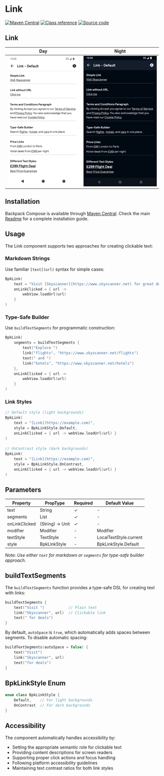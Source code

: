 # Link

[![Maven Central](https://img.shields.io/maven-central/v/net.skyscanner.backpack/backpack-compose)](https://search.maven.org/artifact/net.skyscanner.backpack/backpack-compose)
[![Class reference](https://img.shields.io/badge/Class%20reference-Android-blue)](https://backpack.github.io/android/backpack-compose/net.skyscanner.backpack.compose.link)
[![Source code](https://img.shields.io/badge/Source%20code-GitHub-lightgrey)](https://github.com/Skyscanner/backpack-android/tree/main/backpack-compose/src/main/kotlin/net/skyscanner/backpack/compose/link)

## Link

| Day | Night |
| --- | --- |
| <img src="https://raw.githubusercontent.com/Skyscanner/backpack-android/main/docs/compose/Link/screenshots/default.png" alt="Link component" width="375" /> | <img src="https://raw.githubusercontent.com/Skyscanner/backpack-android/main/docs/compose/Link/screenshots/default_dm.png" alt="Link component - dark mode" width="375" /> |

## Installation

Backpack Compose is available through [Maven Central](https://search.maven.org/artifact/net.skyscanner.backpack/backpack-compose). Check the main [Readme](https://github.com/skyscanner/backpack-android#installation) for a complete installation guide.

## Usage

The Link component supports two approaches for creating clickable text:

### Markdown Strings

Use familiar `[text](url)` syntax for simple cases:

```Kotlin
BpkLink(
    text = "Visit [Skyscanner](https://www.skyscanner.net) for great deals",
    onLinkClicked = { url ->
        webView.loadUrl(url)
    }
)
```

### Type-Safe Builder

Use `buildTextSegments` for programmatic construction:

```Kotlin
BpkLink(
    segments = buildTextSegments {
        text("Explore ")
        link("flights", "https://www.skyscanner.net/flights")
        text(" and ")
        link("hotels", "https://www.skyscanner.net/hotels")
    },
    onLinkClicked = { url ->
        webView.loadUrl(url)
    }
)
```


### Link Styles

```Kotlin
// Default style (light backgrounds)
BpkLink(
    text = "[Link](https://example.com)",
    style = BpkLinkStyle.Default,
    onLinkClicked = { url -> webView.loadUrl(url) }
)

// OnContrast style (dark backgrounds)
BpkLink(
    text = "[Link](https://example.com)",
    style = BpkLinkStyle.OnContrast,
    onLinkClicked = { url -> webView.loadUrl(url) }
)
```

## Parameters

| Property | PropType | Required | Default Value |
| -------- | -------- | -------- | ------------- |
| text | String | ✓ | - |
| segments | List<TextSegment> | ✓ | - |
| onLinkClicked | (String) -> Unit | ✓ | - |
| modifier | Modifier | - | Modifier |
| textStyle | TextStyle | - | LocalTextStyle.current |
| style | BpkLinkStyle | - | BpkLinkStyle.Default |

*Note: Use either `text` for markdown or `segments` for type-safe builder approach.*

## buildTextSegments

The `buildTextSegments` function provides a type-safe DSL for creating text with links:

```Kotlin
buildTextSegments {
    text("Visit ")           // Plain text
    link("Skyscanner", url)  // Clickable link  
    text(" for deals")
}
```

By default, `autoSpace` is `true`, which automatically adds spaces between segments. To disable automatic spacing:

```Kotlin
buildTextSegments(autoSpace = false) {
    text("Visit")
    link("Skyscanner", url)
    text("for deals")
}
```

## BpkLinkStyle Enum

```Kotlin
enum class BpkLinkStyle {
    Default,    // For light backgrounds
    OnContrast  // For dark backgrounds
}
```

## Accessibility

The component automatically handles accessibility by:

- Setting the appropriate semantic role for clickable text
- Providing content descriptions for screen readers
- Supporting proper click actions and focus handling
- Following platform accessibility guidelines
- Maintaining text contrast ratios for both link styles